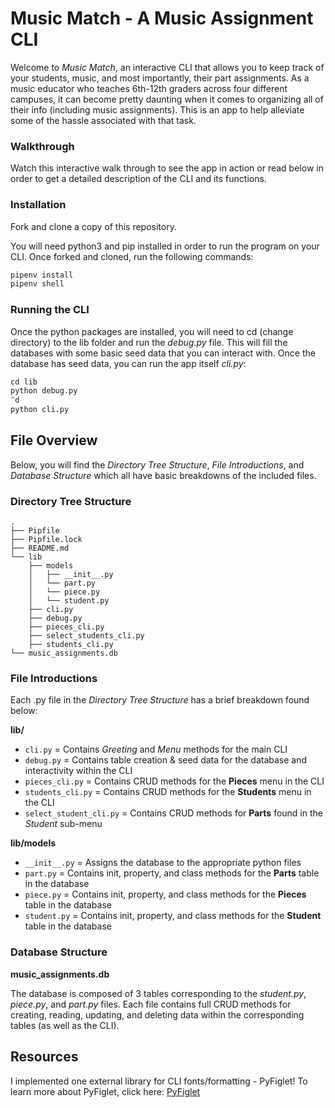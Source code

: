 # Music Match - A Music Assignment CLI 

Welcome to *Music Match*, an interactive CLI that allows you to keep track of your students, music, and most importantly, their part assignments. As a music educator who teaches 6th-12th graders across four different campuses, it can become pretty daunting when it comes to organizing all of their info (including music assignments). This is an app to help alleviate some of the hassle associated with that task.

### Walkthrough

Watch this interactive walk through to see the app in action or read below in order to get a detailed description of the CLI and its functions.

### Installation

Fork and clone a copy of this repository.

You will need python3 and pip installed in order to run the program on your CLI. Once forked and cloned, run the following commands:

```python
pipenv install
pipenv shell
```

### Running the CLI

Once the python packages are installed, you will need to cd (change directory) to the lib folder and run the *debug.py* file. This will fill the databases with some basic seed data that you can interact with. Once the database has seed data, you can run the app itself *cli.py*:

```python
cd lib 
python debug.py 
^d
python cli.py
```

## File Overview

Below, you will find the *Directory Tree Structure*, *File Introductions*, and *Database Structure* which all have basic breakdowns of the included files.

### Directory Tree Structure

```console
.
├── Pipfile
├── Pipfile.lock
├── README.md
└── lib
    ├── models
    │   ├── __init__.py
    │   └── part.py
    │   └── piece.py
    │   └── student.py
    ├── cli.py
    ├── debug.py
    ├── pieces_cli.py
    ├── select_students_cli.py
    ├── students_cli.py
└── music_assignments.db

```

### File Introductions

Each .py file in the *Directory Tree Structure* has a brief breakdown found below:

__lib/__
* `cli.py` = Contains *Greeting* and *Menu* methods for the main CLI
* `debug.py` = Contains table creation & seed data for the database and interactivity within the CLI
* `pieces_cli.py` = Contains CRUD methods for the __Pieces__ menu in the CLI
* `students_cli.py` = Contains CRUD methods for the __Students__ menu in the CLI
* `select_student_cli.py` = Contains CRUD methods for __Parts__ found in the *Student* sub-menu

__lib/models__
* `__init__.py` = Assigns the database to the appropriate python files
* `part.py` = Contains init, property, and class methods for the __Parts__ table in the database
* `piece.py` = Contains init, property, and class methods for the __Pieces__ table in the database
* `student.py` = Contains init, property, and class methods for the __Student__ table in the database

### Database Structure

__music_assignments.db__

The database is composed of 3 tables corresponding to the *student.py*, *piece.py*, and *part.py* files. Each file contains full CRUD methods for creating, reading, updating, and deleting data within the corresponding tables (as well as the CLI).

## Resources

I implemented one external library for CLI fonts/formatting - PyFiglet!
To learn more about PyFiglet, click here: [PyFiglet](https://pypi.org/project/pyfiglet/)